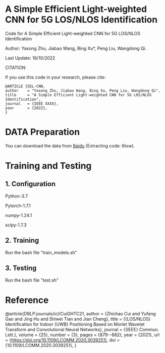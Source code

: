 # A Simple Efficient Light-weighted CNN for 5G LOS/NLOS Identification
Code for A Simple Efficient Light-weighted CNN for 5G LOS/NLOS Identification

Author: Yasong Zhu, Jiabao Wang, Bing Xu*, Peng Liu, Wangdong Qi.

Last Update: 16/10/2022

CITATION:

If you use this code in your research, please cite:

	@ARTICLE {SEL-CNN,
	author    = "Yasong Zhu, Jiabao Wang, Bing Xu, Peng Liu, Wangdong Qi",
	title     = "A Simple Efficient Light-weighted CNN for 5G LOS/NLOS Identification",
	journal   = {IEEE XXXX},
	year      = {2022},
	}
  
  
# DATA Preparation
You can download the data from [Baidu](https://pan.baidu.com/s/1BFoogq4PqT2mU8H9j2w4Qg) (Extracting code: 6txw).

# Training and Testing
## 1. Configuration

Python-3.7

Pytorch-1.7.1

numpy-1.24.1

scipy-1.7.3


## 2. Training
Run the bash file "train_models.sh"

## 3. Testing
Run the bash file "test.sh"

# Reference

@article{DBLP:journals/icl/CuiGHTC21,
  author    = {Zhichao Cui and
               Yufang Gao and
               Jing Hu and
               Shiwei Tian and
               Jian Cheng},
  title     = {{LOS/NLOS} Identification for Indoor {UWB} Positioning Based on Morlet
               Wavelet Transform and Convolutional Neural Networks},
  journal   = {{IEEE} Commun. Lett.},
  volume    = {25},
  number    = {3},
  pages     = {879--882},
  year      = {2021},
  url       = {https://doi.org/10.1109/LCOMM.2020.3039251},
  doi       = {10.1109/LCOMM.2020.3039251},
}
